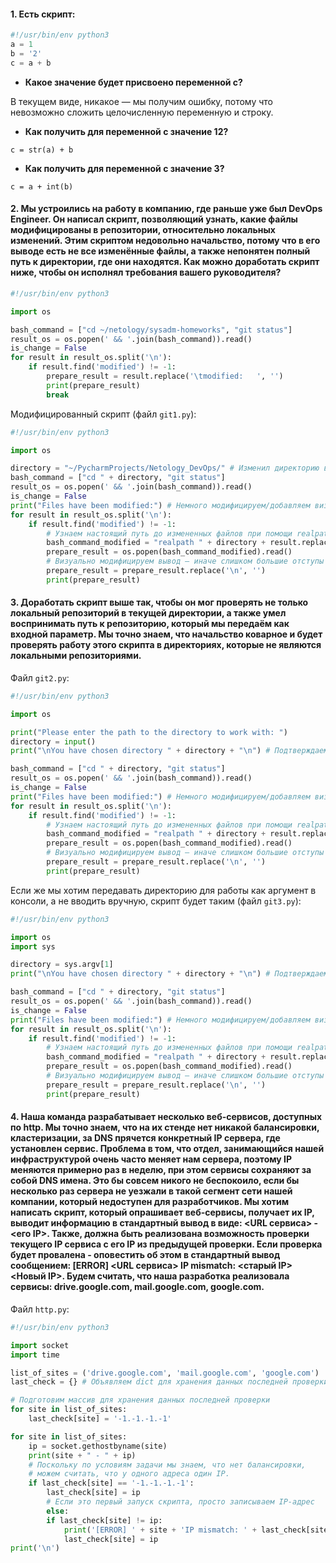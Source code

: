 #### 1. Есть скрипт:
```python
#!/usr/bin/env python3
a = 1
b = '2'
c = a + b
```
* **Какое значение будет присвоено переменной c?**

В текущем виде, никакое — мы получим ошибку, потому что невозможно сложить целочисленную переменную и строку.

* **Как получить для переменной c значение 12?**

`c = str(a) + b`

* **Как получить для переменной c значение 3?**

`c = a + int(b)`

#### 2. Мы устроились на работу в компанию, где раньше уже был DevOps Engineer. Он написал скрипт, позволяющий узнать, какие файлы модифицированы в репозитории, относительно локальных изменений. Этим скриптом недовольно начальство, потому что в его выводе есть не все изменённые файлы, а также непонятен полный путь к директории, где они находятся. Как можно доработать скрипт ниже, чтобы он исполнял требования вашего руководителя?

```python
#!/usr/bin/env python3

import os

bash_command = ["cd ~/netology/sysadm-homeworks", "git status"]
result_os = os.popen(' && '.join(bash_command)).read()
is_change = False
for result in result_os.split('\n'):
    if result.find('modified') != -1:
        prepare_result = result.replace('\tmodified:   ', '')
        print(prepare_result)
        break
```

Модифицированный скрипт (файл `git1.py`):

```python
#!/usr/bin/env python3

import os

directory = "~/PycharmProjects/Netology_DevOps/" # Изменил директорию в задании на директорию, где у меня все лежит
bash_command = ["cd " + directory, "git status"]
result_os = os.popen(' && '.join(bash_command)).read()
is_change = False
print("Files have been modified:") # Немного модифицируем/добавляем визуализацию вывода
for result in result_os.split('\n'):
    if result.find('modified') != -1:
        # Узнаем настоящий путь до измененных файлов при помощи realpath, даже если в directory у нас относительный путь
        bash_command_modified = "realpath " + directory + result.replace('\tmodified:   ', '')
        prepare_result = os.popen(bash_command_modified).read()
        # Визуально модифицируем вывод — иначе слишком большие отступы
        prepare_result = prepare_result.replace('\n', '')
        print(prepare_result)
```

#### 3. Доработать скрипт выше так, чтобы он мог проверять не только локальный репозиторий в текущей директории, а также умел воспринимать путь к репозиторию, который мы передаём как входной параметр. Мы точно знаем, что начальство коварное и будет проверять работу этого скрипта в директориях, которые не являются локальными репозиториями.

Файл `git2.py`:
```python
#!/usr/bin/env python3

import os

print("Please enter the path to the directory to work with: ")
directory = input()
print("\nYou have chosen directory " + directory + "\n") # Подтверждаем, что мы правильно приняли директорию

bash_command = ["cd " + directory, "git status"]
result_os = os.popen(' && '.join(bash_command)).read()
is_change = False
print("Files have been modified:") # Немного модифицируем/добавляем визуализацию вывода
for result in result_os.split('\n'):
    if result.find('modified') != -1:
        # Узнаем настоящий путь до измененных файлов при помощи realpath, даже если в directory у нас относительный путь
        bash_command_modified = "realpath " + directory + result.replace('\tmodified:   ', '')
        prepare_result = os.popen(bash_command_modified).read()
        # Визуально модифицируем вывод — иначе слишком большие отступы
        prepare_result = prepare_result.replace('\n', '')
        print(prepare_result)
```

Если же мы хотим передавать директорию для работы как аргумент в консоли, а не вводить вручную, скрипт будет таким (файл `git3.py`):
```python
#!/usr/bin/env python3

import os
import sys

directory = sys.argv[1]
print("\nYou have chosen directory " + directory + "\n") # Подтверждаем, что мы правильно приняли директорию

bash_command = ["cd " + directory, "git status"]
result_os = os.popen(' && '.join(bash_command)).read()
is_change = False
print("Files have been modified:") # Немного модифицируем/добавляем визуализацию вывода
for result in result_os.split('\n'):
    if result.find('modified') != -1:
        # Узнаем настоящий путь до измененных файлов при помощи realpath, даже если в directory у нас относительный путь
        bash_command_modified = "realpath " + directory + result.replace('\tmodified:   ', '')
        prepare_result = os.popen(bash_command_modified).read()
        # Визуально модифицируем вывод — иначе слишком большие отступы
        prepare_result = prepare_result.replace('\n', '')
        print(prepare_result)
```

#### 4. Наша команда разрабатывает несколько веб-сервисов, доступных по http. Мы точно знаем, что на их стенде нет никакой балансировки, кластеризации, за DNS прячется конкретный IP сервера, где установлен сервис. Проблема в том, что отдел, занимающийся нашей инфраструктурой очень часто меняет нам сервера, поэтому IP меняются примерно раз в неделю, при этом сервисы сохраняют за собой DNS имена. Это бы совсем никого не беспокоило, если бы несколько раз сервера не уезжали в такой сегмент сети нашей компании, который недоступен для разработчиков. Мы хотим написать скрипт, который опрашивает веб-сервисы, получает их IP, выводит информацию в стандартный вывод в виде: <URL сервиса> - <его IP>. Также, должна быть реализована возможность проверки текущего IP сервиса c его IP из предыдущей проверки. Если проверка будет провалена - оповестить об этом в стандартный вывод сообщением: [ERROR] <URL сервиса> IP mismatch: <старый IP> <Новый IP>. Будем считать, что наша разработка реализовала сервисы: drive.google.com, mail.google.com, google.com.

Файл `http.py`:
```python
#!/usr/bin/env python3

import socket
import time

list_of_sites = ('drive.google.com', 'mail.google.com', 'google.com')
last_check = {} # Объявляем dict для хранения данных последней проверки

# Подготовим массив для хранения данных последней проверки
for site in list_of_sites:
    last_check[site] = '-1.-1.-1.-1'

for site in list_of_sites:
    ip = socket.gethostbyname(site)
    print(site + " - " + ip)
    # Поскольку по условиям задачи мы знаем, что нет балансировки,
    # можем считать, что у одного адреса один IP.
    if last_check[site] == '-1.-1.-1.-1':
        last_check[site] = ip
        # Если это первый запуск скрипта, просто записываем IP-адрес
        else:
        if last_check[site] != ip:
            print('[ERROR] ' + site + 'IP mismatch: ' + last_check[site] + ' ' + ip)
            last_check[site] = ip
print('\n')
```